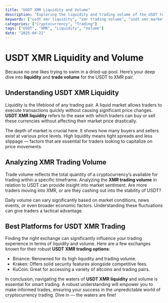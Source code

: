 ```yaml
---
title: "USDT XMR Liquidity and Volume"
description: "Exploring the liquidity and trading volume of the USDT to XMR pair."
keywords: ["usdt xmr liquidity", "xmr trading volume", "usdt xmr market depth"]
categories: ["Cryptocurrency", "Trading"]
tags: ["USDT", "XMR", "Liquidity", "Volume"]
date: "2025-04-21"
---
```


# USDT XMR Liquidity and Volume

Because no one likes trying to swim in a dried-up pool. Here’s your deep dive into **liquidity** and **trade volume** for the USDT to XMR pair.

## Understanding USDT XMR Liquidity

Liquidity is the lifeblood of any trading pair. A liquid market allows traders to execute transactions quickly without causing significant price changes. **USDT XMR liquidity** refers to the ease with which traders can buy or sell these currencies without affecting their market price drastically.

The depth of market is crucial here. It shows how many buyers and sellers exist at various price levels. High liquidity means tight spreads and less slippage — factors that are essential for traders looking to capitalize on price movements.

## Analyzing XMR Trading Volume

Trade volume reflects the total quantity of a cryptocurrency’s available for trading within a specific timeframe. Analyzing the **XMR trading volume** in relation to USDT can provide insight into market sentiment. Are more traders moving into XMR, or are they cashing out into the stability of USDT?

Daily volume can vary significantly based on market conditions, news events, or even broader economic factors. Understanding these fluctuations can give traders a tactical advantage.

## Best Platforms for USDT XMR Trading

Finding the right exchange can significantly influence your trading experience in terms of liquidity and volume. Here are a few exchanges known for their robust **USDT XMR trading options**:

- Binance: Renowned for its high liquidity and trading volume.
- Kraken: Offers solid security features alongside competitive fees.
- KuCoin: Great for accessing a variety of altcoins and trading pairs.

In conclusion, navigating the waters of **USDT XMR liquidity** and volume is essential for smart trading. A robust understanding will empower you to make informed trades, ensuring your success in the unpredictable world of cryptocurrency trading. Dive in — the waters are fine!